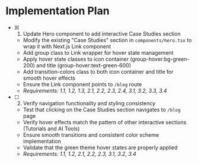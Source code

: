 # Implementation Plan

- [x] 1. Update Hero component to add interactive Case Studies section


  - Modify the existing "Case Studies" section in `components/hero.tsx` to wrap it with Next.js Link component
  - Add group class to Link wrapper for hover state management
  - Apply hover state classes to icon container (group-hover:bg-green-200) and title (group-hover:text-green-600)
  - Add transition-colors class to both icon container and title for smooth hover effects
  - Ensure the Link component points to `/blog` route
  - _Requirements: 1.1, 1.2, 1.3, 2.1, 2.2, 2.3, 2.4, 3.1, 3.2, 3.3, 3.4_




- [ ] 2. Verify navigation functionality and styling consistency



  - Test that clicking on the Case Studies section navigates to `/blog` page
  - Verify hover effects match the pattern of other interactive sections (Tutorials and AI Tools)
  - Ensure smooth transitions and consistent color scheme implementation
  - Validate that the green theme hover states are properly applied
  - _Requirements: 1.1, 1.2, 2.1, 2.2, 2.3, 3.1, 3.2, 3.4_